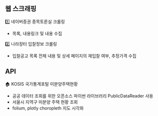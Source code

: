## 웹 스크래핑
1️⃣ 네이버증권 종목토론실 크롤링
- 목록, 내용링크 및 내용 수집

2️⃣ 나라장터 입찰정보 크롤링
- 입찰공고 목록 전체 내용 및 상세 페이지의 재입찰 여부, 추정가격 수집


## API
🏠 KOSIS 국가통계포털 미분양주택현황
- 공공 데이터 조회를 위한 오픈소스 파이썬 라이브러리 PublicDataReader 사용
- 서울시 지역구 미분양 주택 현황 조회
- folium, plotly choropleth 지도 시각화
